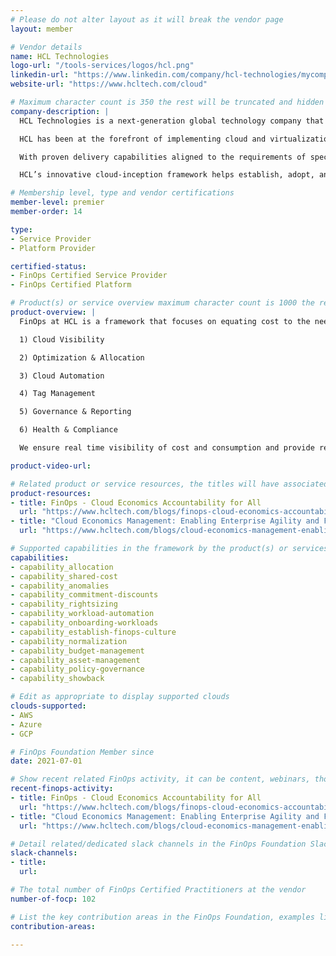 ```yaml
---
# Please do not alter layout as it will break the vendor page
layout: member

# Vendor details
name: HCL Technologies
logo-url: "/tools-services/logos/hcl.png"
linkedin-url: "https://www.linkedin.com/company/hcl-technologies/mycompany/"
website-url: "https://www.hcltech.com/cloud"

# Maximum character count is 350 the rest will be truncated and hidden automatically on your page
company-description: |
  HCL Technologies is a next-generation global technology company that helps enterprises reimagine their businesses for the digital age. HCL offers an integrated portfolio of products and services through three business units. These are IT and Business Services (ITBS), Engineering and R&D Services (ERS), and Products and Platforms (P&P). Our holistic Mode 1-2-3 strategy forms the backbone of these three business units to help enterprises navigate the digital age with ease.

  HCL has been at the forefront of implementing cloud and virtualization technologies, assisting enterprises to drive business growth and enable superior digital experience.

  With proven delivery capabilities aligned to the requirements of specific industries and tailored for each client’s needs, HCL’s Cloud Native Services are structured around integrated horizontal capabilities, offering a smart unified approach in developing optimal solutions tailored for clients’ unique journeys.

  HCL’s innovative cloud-inception framework helps establish, adopt, and manage complex IT environments, combining aspects of people, process, and technology. We are premier and Managed Services partner (MSP) with AWS, Microsoft Azure and Google Cloud. Our skills and expertise in delivering cloud-based products help enterprises plan for digital transformation and embark on a cloud native journey.

# Membership level, type and vendor certifications
member-level: premier
member-order: 14

type:
- Service Provider
- Platform Provider

certified-status:
- FinOps Certified Service Provider
- FinOps Certified Platform

# Product(s) or service overview maximum character count is 1000 the rest will be truncated and hidden automatically on your page
product-overview: |
  FinOps at HCL is a framework that focuses on equating cost to the need in cloud operations. With HCL FinOps, we aim to bring consistency, visibility and control throughout cloud operations. To support the three iterative stages of FinOps i.e., inform, optimize, and govern, we follow a 6-point approach -

  1) Cloud Visibility

  2) Optimization & Allocation

  3) Cloud Automation

  4) Tag Management

  5) Governance & Reporting

  6) Health & Compliance

  We ensure real time visibility of cost and consumption and provide recommendations on optimization. Our offerings are in the line of providing high touch concierge service, dedicated FinOps practitioner advocacy and guidance on account best practices, consultative reviews for cost optimization, instance rightsizing based on consumption trends, RI recommendations to increase savings, capacity analysis, inventory management, budget control, alert management, publishing reports, and ensuring specific security compliances.

product-video-url:

# Related product or service resources, the titles will have associated URLs, e.g. product
product-resources:
- title: FinOps - Cloud Economics Accountability for All
  url: "https://www.hcltech.com/blogs/finops-cloud-economics-accountability-all"
- title: "Cloud Economics Management: Enabling Enterprise Agility and Financial Accountability"
  url: "https://www.hcltech.com/blogs/cloud-economics-management-enabling-enterprise-agility-and-financial-accountability"

# Supported capabilities in the framework by the product(s) or services. Match the page-identifier per capability in order for the capability to show up on the vendor page.
capabilities:
- capability_allocation
- capability_shared-cost
- capability_anomalies
- capability_commitment-discounts
- capability_rightsizing
- capability_workload-automation
- capability_onboarding-workloads
- capability_establish-finops-culture
- capability_normalization
- capability_budget-management
- capability_asset-management
- capability_policy-governance
- capability_showback

# Edit as appropriate to display supported clouds
clouds-supported:
- AWS
- Azure
- GCP

# FinOps Foundation Member since
date: 2021-07-01

# Show recent related FinOps activity, it can be content, webinars, thought leadership and include external links
recent-finops-activity:
- title: FinOps - Cloud Economics Accountability for All
  url: "https://www.hcltech.com/blogs/finops-cloud-economics-accountability-all"
- title: "Cloud Economics Management: Enabling Enterprise Agility and Financial Accountability"
  url: "https://www.hcltech.com/blogs/cloud-economics-management-enabling-enterprise-agility-and-financial-accountability"

# Detail related/dedicated slack channels in the FinOps Foundation Slack
slack-channels:
- title:
  url:

# The total number of FinOps Certified Practitioners at the vendor
number-of-focp: 102

# List the key contribution areas in the FinOps Foundation, examples listed
contribution-areas:

---
```

